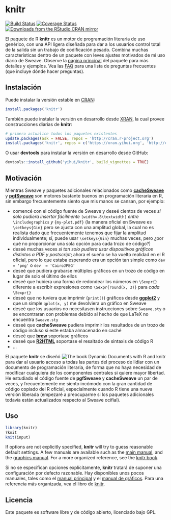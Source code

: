 # knitr

[![Build Status](https://travis-ci.org/yihui/knitr.svg)](https://travis-ci.org/yihui/knitr)
[![Coverage Status](https://codecov.io/gh/yihui/knitr/branch/master/graph/badge.svg)](https://codecov.io/github/yihui/knitr?branch=master)
[![Downloads from the RStudio CRAN mirror](http://cranlogs.r-pkg.org/badges/knitr)](https://cran.r-project.org/package=knitr)

El paquete de R **knitr** es un motor de programación literaria de uso genérico, con una API ligera diseñada para dar a los usuarios control total de la salida sin un trabajo de codificación pesado. Combina muchas características dentro de un paquete con leves ajustes motivados de mi uso diario de Sweave. Observe la [página principal](https://yihui.org/knitr/) del paquete para más detalles y ejemplos. Vea las [FAQ](https://yihui.org/knitr/faq/) para una lista de preguntas frecuentes (que incluye dónde hacer preguntas).


## Instalación

Puede instalar la versión estable en [CRAN](https://cran.r-project.org/package=knitr):

```r
install.packages('knitr')
```

También puede instalar la versión en desarrollo desde [XRAN](https://xran.yihui.org), la cual provee construcciones diarias de **knitr**:

```r
# primero actualice todos los paquetes existentes
update.packages(ask = FALSE, repos = 'http://cran.r-project.org')
install.packages('knitr', repos = c('https://xran.yihui.org', 'http://cran.r-project.org'))
```

O usar **devtools** para instalar la versión en desarrollo desde GitHub:

```r
devtools::install_github('yihui/knitr', build_vignettes = TRUE)
```


## Motivación

Mientras Sweave y paquetes adicionales relacionados como [**cacheSweave**](https://cran.r-project.org/package=cacheSweave) y [**pgfSweave**](https://cran.r-project.org/package=pgfSweave) son motores bastante buenos en programación literaria en R, sin embargo frecuentemente siento que mis manos se cansan, por ejemplo:

- comencé con el código fuente de Sweave y deseé cientos de veces *si solo pudiera insertar fácilmente*  `[width=.8\textwidth]` *entre* `\includegraphics` *y* `{my-plot.pdf}` (la manera oficial en Sweave es `\setkeys{Gin}` pero se ajusta con una amplitud global, la cual no es realista dado que frecuentemente tenemos que fijar la amplitud individualmente; sí, puede usar `\setkeys{Gin}` muchas veces, pero ¿por qué no proporcionar una sola opción para cada trozo de código?)
- deseé muchas veces *si tan solo pudiera usar dispositivos gráficos distintos a PDF y postscript*; ahora el sueño se ha vuelto realidad en el R oficial, pero lo que estaba esperando era un opción tan simple como `dev = 'png'` o `dev  = 'CairoJPEG'`
- deseé que pudiera grabarse múltiples gráficos en un trozo de código en lugar de solo el último de ellos
- deseé que hubiera una forma de redondear los números en `\Sexpr{}` diferente a escribir expresiones como `\Sexpr{round(x, 3)}` para *cada* `\Sexpr{}`
- deseé que no tuviera que imprimir (`print()`) gráficos desde [**ggplot2**](https://cran.r-project.org/package=ggplot2) y que un simple `qplot(x, y)` me devolviera un gráfico en Sweave
- deseé que los usuarios no necesitasen instrucciones sobre `Sweave.sty` o se encontraran con problemas debido al hecho de que LaTeX no encuentra `Sweave.sty`
- deseé que **cacheSweave** pudiera imprimir los resultados de un trozo de código incluso si este estaba almacenado en caché
- deseé que [**brew**](https://cran.r-project.org/package=brew) soportase gráficos
- deseé que [**R2HTML**](https://cran.r-project.org/package=R2HTML) soportase el resaltado de sintaxis de código R
- ...

[<img src="http://i.imgur.com/yYw46aF.jpg" align="right" alt="The book Dynamic Documents with R and knitr" />](http://amzn.com/1498716962)

El paquete **knitr** se diseñó para dar al usuario acceso a todas las partes del proceso de lidiar con un documento de programación literaria, de forma que no haya necesidad de modificar cualquiera de los componentes centrales si quiere mayor libertad. He estudiado el código fuente de **pgfSweave** y **cacheSweave** un par de veces, y frecuentemente me siento incómodo con la gran cantidad de código copiado del R oficial, especialmente cuando R tiene una nueva versión liberada (empezaré a preocuparme si los paquetes adicionales todavía están actualizados respecto al Sweave ocifial).


## Uso 

```r
library(knitr)
?knit
knit(input)
```

If options are not explicitly specified, **knitr** will try to guess
reasonable default settings. A few manuals are available such as the [main
manual](https://yihui.org/knitr/demo/manual/), and the
[graphics
manual](https://yihui.org/knitr/demo/graphics/). For a
more organized reference, see the [knitr book](http://amzn.com/1498716962).

Si no se especifican opciones explícitamente, **knitr** tratará de suponer una configuración por defecto razonable. Hay disponibles unos pocos manuales, tales como el [manual principal](https://yihui.org/knitr/demo/manual/) y el [manual de gráficos](https://yihui.org/knitr/demo/graphics/). Para una referencia más organizada, vea el libro de [knitr](http://amzn.com/1498716962).


## Licencia

Este paquete es software libre y de código abierto, licenciado bajo GPL.
